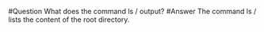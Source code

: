 #Question 
What does the command ls / output?
#Answer
The command ls / lists the content of the root directory.
